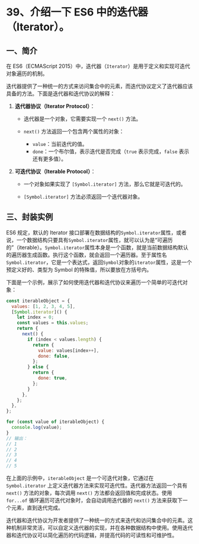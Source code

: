 # 39、介绍一下 ES6 中的迭代器（Iterator）。

## 一、简介

在 ES6（ECMAScript 2015）中，迭代器（`Iterator`）是用于定义和实现可迭代对象遍历的机制。

迭代器提供了一种统一的方式来访问集合中的元素，而迭代协议定义了迭代器应该具备的方法。下面是迭代器和迭代协议的解释：

1. **迭代器协议（Iterator Protocol）**：

   - 迭代器是一个对象，它需要实现一个 `next()` 方法。

   - `next()` 方法返回一个包含两个属性的对象：
     - `value`：当前迭代的值。
     - `done`：一个布尔值，表示迭代是否完成（`true` 表示完成，`false` 表示还有更多值）。

2. **可迭代协议（Iterable Protocol）**：

   - 一个对象如果实现了 `[Symbol.iterator]` 方法，那么它就是可迭代的。

   - `[Symbol.iterator]` 方法必须返回一个迭代器对象。

## 三、封装实例

ES6 规定，默认的 Iterator 接口部署在数据结构的`Symbol.iterator`属性，或者说，一个数据结构只要具有`Symbol.iterator`属性，就可以认为是“可遍历的”（iterable）。`Symbol.iterator`属性本身是一个函数，就是当前数据结构默认的遍历器生成函数。执行这个函数，就会返回一个遍历器。至于属性名`Symbol.iterator`，它是一个表达式，返回`Symbol`对象的`iterator`属性，这是一个预定义好的、类型为 Symbol 的特殊值，所以要放在方括号内。

下面是一个示例，展示了如何使用迭代器和迭代协议来遍历一个简单的可迭代对象：

```javascript
const iterableObject = {
  values: [1, 2, 3, 4, 5],
  [Symbol.iterator]() {
    let index = 0;
    const values = this.values;
    return {
      next() {
        if (index < values.length) {
          return {
            value: values[index++],
            done: false,
          };
        } else {
          return {
            done: true,
          };
        }
      },
    };
  },
};

for (const value of iterableObject) {
  console.log(value);
}
// 输出：
// 1
// 2
// 3
// 4
// 5
```

在上面的示例中，`iterableObject` 是一个可迭代对象，它通过在 `Symbol.iterator` 上定义迭代器方法来实现可迭代性。迭代器方法返回一个具有 `next()` 方法的对象，每次调用 `next()` 方法都会返回值和完成状态。使用 `for...of` 循环遍历可迭代对象时，会自动调用迭代器的 `next()` 方法来获取下一个元素，直到迭代完成。

迭代器和迭代协议为开发者提供了一种统一的方式来迭代和访问集合中的元素。这种机制非常灵活，可以自定义迭代器的实现，并在各种数据结构中使用。使用迭代器和迭代协议可以简化遍历的代码逻辑，并提高代码的可读性和可维护性。
